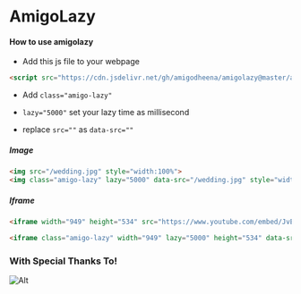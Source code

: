# AmigoLazy

#### How to use amigolazy

 - Add this js file to your webpage

```html
<script src="https://cdn.jsdelivr.net/gh/amigodheena/amigolazy@master/amigolazy.js"></script>
```
  - Add ``` class="amigo-lazy" ```

  -  ``` lazy="5000" ``` set your lazy time as millisecond

  - replace ``` src="" ``` as  ``` data-src="" ```

##### Image

```html
<img src="/wedding.jpg" style="width:100%"> 
<img class="amigo-lazy" lazy="5000" data-src="/wedding.jpg" style="width:100%">
```
##### Iframe
```html
<iframe width="949" height="534" src="https://www.youtube.com/embed/JvEvTcXF-4Q" frameborder="0" allowfullscreen></iframe>

<iframe class="amigo-lazy" width="949" lazy="5000" height="534" data-src="https://www.youtube.com/embed/JvEvTcXF-4Q" frameborder="0" allowfullscreen></iframe>
```

### With Special Thanks To!
![Alt](https://www.askantech.com/wp-content/uploads/2018/11/askan-trademark-logo.png "Askan")
